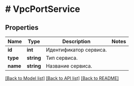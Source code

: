 # # VpcPortService

## Properties

Name | Type | Description | Notes
------------ | ------------- | ------------- | -------------
**id** | **int** | Идентификатор сервиса. |
**type** | **string** | Тип сервиса. |
**name** | **string** | Название сервиса. |

[[Back to Model list]](../../README.md#models) [[Back to API list]](../../README.md#endpoints) [[Back to README]](../../README.md)
